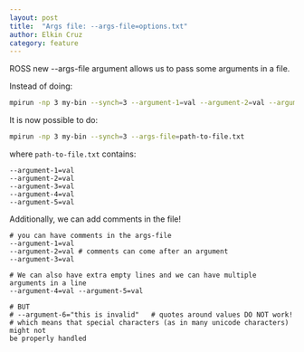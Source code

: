 ```yaml
---
layout: post
title:  "Args file: --args-file=options.txt"
author: Elkin Cruz
category: feature
---
```


ROSS new --args-file argument allows us to pass some arguments in a file.

Instead of doing:

```bash
mpirun -np 3 my-bin --synch=3 --argument-1=val --argument-2=val --argument-3=val --argument-4=val --argument-5=val
```

It is now possible to do:

```bash
mpirun -np 3 my-bin --synch=3 --args-file=path-to-file.txt
```

where `path-to-file.txt` contains:

```plain
--argument-1=val
--argument-2=val
--argument-3=val
--argument-4=val
--argument-5=val
```

Additionally, we can add comments in the file!

```plain
# you can have comments in the args-file
--argument-1=val
--argument-2=val # comments can come after an argument
--argument-3=val

# We can also have extra empty lines and we can have multiple arguments in a line
--argument-4=val --argument-5=val

# BUT
# --argument-6="this is invalid"   # quotes around values DO NOT work!
# which means that special characters (as in many unicode characters) might not
be properly handled
```

